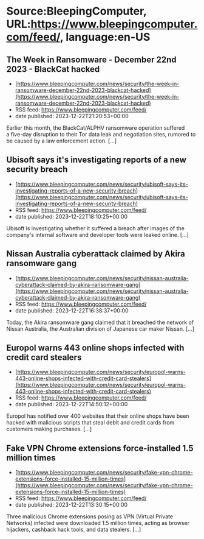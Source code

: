 # Source:BleepingComputer, URL:https://www.bleepingcomputer.com/feed/, language:en-US

## The Week in Ransomware - December 22nd 2023 - BlackCat hacked
 - [https://www.bleepingcomputer.com/news/security/the-week-in-ransomware-december-22nd-2023-blackcat-hacked](https://www.bleepingcomputer.com/news/security/the-week-in-ransomware-december-22nd-2023-blackcat-hacked)
 - RSS feed: https://www.bleepingcomputer.com/feed/
 - date published: 2023-12-22T21:20:53+00:00

Earlier this month, the BlackCat/ALPHV ransomware operation suffered a five-day disruption to their Tor data leak and negotiation sites, rumored to be caused by a law enforcement action. [...]

## Ubisoft says it's investigating reports of a new security breach
 - [https://www.bleepingcomputer.com/news/security/ubisoft-says-its-investigating-reports-of-a-new-security-breach](https://www.bleepingcomputer.com/news/security/ubisoft-says-its-investigating-reports-of-a-new-security-breach)
 - RSS feed: https://www.bleepingcomputer.com/feed/
 - date published: 2023-12-22T18:10:25+00:00

Ubisoft is investigating whether it suffered a breach after images of the company's internal software and developer tools were leaked online. [...]

## Nissan Australia cyberattack claimed by Akira ransomware gang
 - [https://www.bleepingcomputer.com/news/security/nissan-australia-cyberattack-claimed-by-akira-ransomware-gang](https://www.bleepingcomputer.com/news/security/nissan-australia-cyberattack-claimed-by-akira-ransomware-gang)
 - RSS feed: https://www.bleepingcomputer.com/feed/
 - date published: 2023-12-22T16:38:37+00:00

Today, the Akira ransomware gang claimed that it breached the network of Nissan Australia, the Australian division of Japanese car maker Nissan. [...]

## Europol warns 443 online shops infected with credit card stealers
 - [https://www.bleepingcomputer.com/news/security/europol-warns-443-online-shops-infected-with-credit-card-stealers](https://www.bleepingcomputer.com/news/security/europol-warns-443-online-shops-infected-with-credit-card-stealers)
 - RSS feed: https://www.bleepingcomputer.com/feed/
 - date published: 2023-12-22T14:50:12+00:00

Europol has notified over 400 websites that their online shops have been hacked with malicious scripts that steal debit and credit cards from customers making purchases. [...]

## Fake VPN Chrome extensions force-installed 1.5 million times
 - [https://www.bleepingcomputer.com/news/security/fake-vpn-chrome-extensions-force-installed-15-million-times](https://www.bleepingcomputer.com/news/security/fake-vpn-chrome-extensions-force-installed-15-million-times)
 - RSS feed: https://www.bleepingcomputer.com/feed/
 - date published: 2023-12-22T13:30:15+00:00

Three malicious Chrome extensions posing as VPN (Virtual Private Networks) infected were downloaded 1.5 million times, acting as browser hijackers, cashback hack tools, and data stealers. [...]

